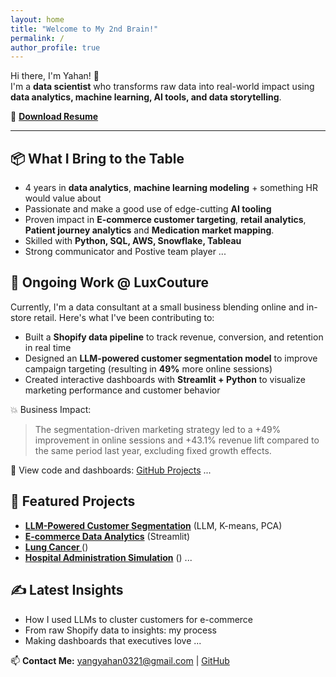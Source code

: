 ```yaml
---
layout: home
title: "Welcome to My 2nd Brain!"
permalink: /
author_profile: true
---
```


Hi there, I'm Yahan! 👋  
I'm a **data scientist** who transforms raw data into real-world impact using **data analytics, machine learning, AI tools, and data storytelling**.

📄 **[Download Resume](assets/files/Yahan_Yang_Resume.pdf)**

---
## 📦 What I Bring to the Table

- 4 years in **data analytics**, **machine learning modeling** + something HR would value about
- Passionate and make a good use of edge-cutting **AI tooling**
- Proven impact in **E-commerce customer targeting**, **retail analytics**, **Patient journey analytics** and **Medication market mapping**.
- Skilled with **Python, SQL, AWS, Snowflake, Tableau**
- Strong communicator and Postive team player
...
## 🧠 Ongoing Work @ LuxCouture

Currently, I'm a data consultant at a small business blending online and in-store retail. Here's what I've been contributing to:

- Built a **Shopify data pipeline** to track revenue, conversion, and retention in real time
- Designed an **LLM-powered customer segmentation model** to improve campaign targeting (resulting in **49%** more online sessions)
- Created interactive dashboards with **Streamlit + Python** to visualize marketing performance and customer behavior

💥 Business Impact:
> The segmentation-driven marketing strategy led to a +49% improvement in online sessions and +43.1% revenue lift compared to the same period last year, excluding fixed growth effects.

📁 View code and dashboards: [GitHub Projects](https://github.com/amber-y321)
...
## 📌 Featured Projects
- **[LLM-Powered Customer Segmentation](#)** (LLM, K-means, PCA)
- **[E-commerce Data Analytics](#)** (Streamlit)
- **[Lung Cancer ](#)** ()
- **[Hospital Administration Simulation](#)** ()
...
  
## ✍️ Latest Insights
- How I used LLMs to cluster customers for e-commerce
- From raw Shopify data to insights: my process
- Making dashboards that executives love
...

📫 **Contact Me:** [yangyahan0321@gmail.com](mailto:yangyahan0321@gmail.com) | [GitHub](https://github.com/amber-y321)
